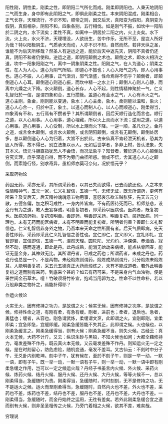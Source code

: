<!-- { "loadSidebar": true } -->
阳性刚，阴性柔，刚柔之性，即阴阳二气所化而成。刚柔即阴阳也。人秉天地阴阳二气而生身，身中即有此阴阳之气，即俱此刚柔之性。本来阴阳混成，刚柔相合，正气长存，天理流行，不识不知，顺帝之则，因交后天，真阳变为假阳，真阴变为假阴，真假相杂，阴阳不和，四象各别，五行相伐。如是刚气不振，如坎中一阳陷於二阴之内，水下流矣；柔性不真，如离中一阴居於二阳之内，火上炎矣。水下流，火上炎，水火不济，天理埋没，人欲纷生，苦中作乐，无所不至，是岂人所好为哉？特以阳极阴生，气质承天而动，人亦不识不知，自然而然，若非天纵之圣，谁能不为后天所移哉？然圣人有逆运之道，能於后天中返先天，阴阳不真者仍还真，阴阳不和者仍使和。逆运之道，即阴阳颠倒之术也。颠倒之术，即水火相济之道，坎中一阳象阳刚之气，离中一阴象阴柔之性。阳刚之气，在人为道心；阴柔之性，在人为人心。道心为阴气所陷，即道心不振也；人心入阳气之内，即人心用事也。道心不振，人心用事，正气渐消，邪气渐盛，性命焉得不伤乎？颠倒者，即颠倒道心人心耳。颠倒道心则道心振，而坎中精一之水上升；颠倒人心则人心静，而离中亢燥之火下降。水火颠倒，道心长存，人心不起，则性情精神聚於一气，仁义礼智归於一信，是谓四象和合，五行攒簇。盖道心有金水之气，人心有木火之气。道心主刚，象金，刚则能以变通，象水；人心主柔，象木，柔则能以温和，象火；道心人心合一，归於中正，象土。以道心而制人心，以人心而顺道心，刚柔得当，四象焉有不和，五行焉有不攒者乎？其所谓颠倒者，因后天顺行造化而言也。顺行之道，以人心用事。人心用事，道心埋藏，所以火上炎而水下流；逆用之道，以道心用事。道心用事，人心受制，所以水上潮而火下降。一逆一顺，圣凡分之。金丹之道，或言金木颠倒，或言水火颠倒，或言阴阳颠倒，或言有无颠倒，颠倒处居多，总以颠倒道心人心为归着，大旨不出於此。古来仙真不肯轻泄天机者，恐其为匪人所得，故不得已，别立法象以示人。无如后世学者，多非上材，皆认法象，失其本义。悟元斗胆直指犹恐人不会悟，而况法象乎？知音者，若於道心人心颠倒处穷究实理，庶乎深造自得，而不为旁门曲径所惑。倘或不悟，舍其道心人心之颠倒，而索隐行怪，别求奇异，虽祖师亦莫可奈何，况於悟元乎？

采取药物论

药固无药，采亦无采，其所谓采药者，以其已失而欲得，已去而欲还也。人之本来性情精神气，五元一家，仁义礼智信，五德一气，无修无证，既无所谓药，更何有所采？及交后天，后天精神魂魄意五物用事，喜怒哀乐欲五贼张狂，先天五元分散，五德各偏，加之积习成性，一身内外皆病，不有药医待死而已。祖师慈悲，设金丹有为之道，教人去妄存诚，明善复初者，即采药以医病也。医病者，既复初也。医病须药物，复初须明善。善即药，明善即采药，明善复初，菜药医病，同一理也。未有无药而能医病者，未有不明善而能复初者。所明者何善？善即仁义礼智信也。仁义礼智信非身外之物，乃吾本来天命之性所固有者。后天气质即病，先天善性即药，采药即采此仁义礼智信之善性也。宜仁即仁，宜义即义，宜礼即礼，宜智即智，宜信即信，五德一气，混然天理。圆陀陀、光灼灼、净倮倮、赤洒洒，寂然不动，感而遂通，即此是丹。此丹成熟，能消无始劫来病根，能点枯骨回春，能证无量金身，其神效无比。其所谓丹者，已成之药也；所谓药者，未成之丹也。药也丹也总是一个，不是两物。未经煅炼则谓药，煅炼成熟则谓丹，只分煅炼未煅炼耳。人能明善复初，采五元五德真正大药而煅炼之，未有不能成道者。若外此明善复初之道而别有采药，到底采个甚的？如云有药可采，不是采身内气血浊物，便是采世间金石草木。噫！竹破须将竹补宜，抱鸡当用卵为之。性命不以性命补，若以万般非类之物补之，焉能补得耶？

作运火候论

火实无火，因有修持之功力，是故谓之火；候实无候，因有修持之次序，是故谓之候。修持性命之道，有刚有柔，有急有缓。刚者，进前也；柔者，退后也。急者，勇猛也；缓者，从容也。刚急谓武炼，柔缓谓文烹，此即谓之火。宜刚即刚，宜柔即柔；宜急即急，宜缓即缓。刚柔急缓皆能不失其正，此即谓之候。火也候也，以刚柔急缓言之。刚柔急缓得当，则有火候；刚柔急缓不当，则失火候。古经云：真火本无候，大药不计斤。又云：纵识朱砂与黑铅，不知火候也如闲；大都全藉修持力，毫发差殊不作丹。既云真火本无候，又云毫发差殊不作丹。则知运火无一定之候，是在时刻留心，防危虑险，随机变通，毫发不差耳。又古仙云：不刻时中分子午，无爻卦内别乾坤。刻中子午，犹有候在，至於不刻子午，则是一举一动，一默一语，即有子午。既一举一动，一默一语有子午，则一举一动，一默一语中即有刚柔急缓之作用，岂可以一定之候运火哉？丹经子书虽言内火候、外火候、采药火候、炼药火候、结丹火候、服丹火候、还丹火候、大丹火候，等等火候不一，总以刚柔得当，急缓随时为贵。刚柔得当，急缓随时，时时刻刻，无不是修持之功，无不是运火之候。运火而至刚柔得当，急缓随时，自然内火也不差，外火也不差，采药也不差，炼药也不差，结丹也不差，服丹也不差，还丹也不差，大丹也不差。一刚柔得当，急缓随时，而金丹始终之运用，无徃有差矣。若外此刚柔急缓合宜之道而别有火候，则非圣圣相传之火候，乃旁门着相之火候，欲其不差，难矣哉。

穷理说

